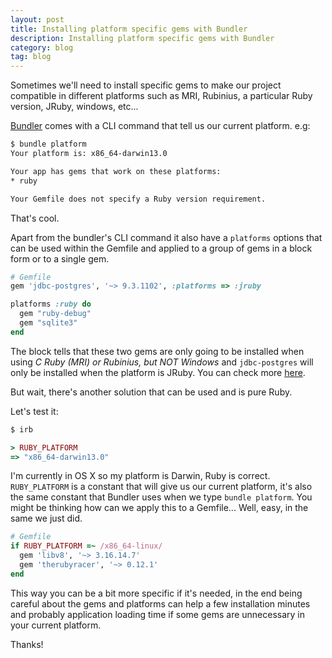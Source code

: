 ```yaml
---
layout: post
title: Installing platform specific gems with Bundler
description: Installing platform specific gems with Bundler
category: blog
tag: blog
---
```


Sometimes we'll need to install specific gems to make our project compatible in
different platforms such as MRI, Rubinius, a particular Ruby version, JRuby,
windows, etc...

[Bundler][bundler] comes with a CLI command that tell us our current platform.
e.g:


```bash
$ bundle platform
Your platform is: x86_64-darwin13.0

Your app has gems that work on these platforms:
* ruby

Your Gemfile does not specify a Ruby version requirement.
```

That's cool.

Apart from the bundler's CLI command it also have a `platforms` options that
can be used within the Gemfile and applied to a group of gems in a block form
or to a single gem.

```ruby
# Gemfile
gem 'jdbc-postgres', '~> 9.3.1102', :platforms => :jruby

platforms :ruby do
  gem "ruby-debug"
  gem "sqlite3"
end
```

The block tells that these two gems are only going to be installed when using *C Ruby
(MRI) or Rubinius, but NOT Windows* and `jdbc-postgres` will only be installed
when the platform is JRuby. You can check more [here][man-page].

But wait, there's another solution that can be used and is pure Ruby.

Let's test it:

```ruby
$ irb

> RUBY_PLATFORM
=> "x86_64-darwin13.0"
```

I'm currently in OS X so my platform is Darwin, Ruby is correct.
`RUBY_PLATFORM` is a constant that will give us our current platform, it's also
the same constant that Bundler uses when we type `bundle platform`. You might
be thinking how can we apply this to a Gemfile... Well, easy, in the same we
just did.

```ruby
# Gemfile
if RUBY_PLATFORM =~ /x86_64-linux/
  gem 'libv8', '~> 3.16.14.7'
  gem 'therubyracer', '~> 0.12.1'
end
```

This way you can be a bit more specific if it's needed, in the end being
careful about the gems and platforms can help a few installation minutes and
probably application loading time if some gems are unnecessary in your current
platform.

Thanks!

[bundler]: http://bundler.io/
[man-page]: http://bundler.io/v1.7/man/gemfile.5.html
